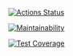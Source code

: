 
[![Actions Status](https://github.com/geoworo/java-project-71/workflows/hexlet-check/badge.svg)](https://github.com/geoworo/java-project-71/actions)

[![Maintainability](https://api.codeclimate.com/v1/badges/0cc279d1934371289953/maintainability)](https://codeclimate.com/github/geoworo/java-project-71/maintainability)

[![Test Coverage](https://api.codeclimate.com/v1/badges/0cc279d1934371289953/test_coverage)](https://codeclimate.com/github/geoworo/java-project-71/test_coverage)


